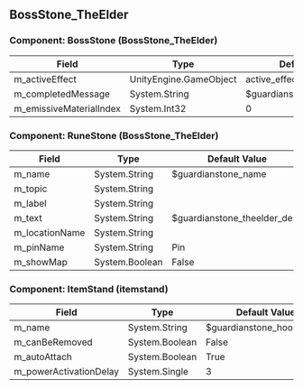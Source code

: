 ## BossStone_TheElder

### Component: BossStone (BossStone_TheElder)

|Field|Type|Default Value|
|-----|----|-------------|
|m_activeEffect|UnityEngine.GameObject|active_effects|
|m_completedMessage|System.String|$guardianstone_trophyplaced|
|m_emissiveMaterialIndex|System.Int32|0|

### Component: RuneStone (BossStone_TheElder)

|Field|Type|Default Value|
|-----|----|-------------|
|m_name|System.String|$guardianstone_name|
|m_topic|System.String||
|m_label|System.String||
|m_text|System.String|$guardianstone_theelder_desc|
|m_locationName|System.String||
|m_pinName|System.String|Pin|
|m_showMap|System.Boolean|False|

### Component: ItemStand (itemstand)

|Field|Type|Default Value|
|-----|----|-------------|
|m_name|System.String|$guardianstone_hook_name|
|m_canBeRemoved|System.Boolean|False|
|m_autoAttach|System.Boolean|True|
|m_powerActivationDelay|System.Single|3|

